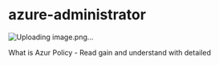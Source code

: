 # azure-administrator

![Uploading image.png…]()


What is Azur Policy - Read gain and understand with detailed
